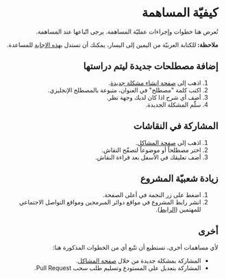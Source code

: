 <div dir="rtl" align="right">

  <h1>كيفيّة المساهمة</h1>

  <p>تُعرض هنا خطوات وإجراءات عمليّة المساهمة. يرجى اتّباعها عند المساهمة.</p>

  <p>
    <b>ملاحظة: </b>
    للكتابة العربيّة من اليمين إلى اليسار، يمكنك أن تستدل 
    <a href="https://3alam.pro/questions/641">بهذه الإجابة</a>
      للمساعدة.
  </p>

  <h2>إضافة مصطلحات جديدة ليتم دراستها</h2>
  <ol>
    <li>اذهب إلى <a href="https://github.com/alhadhrami/ArabicOOPTerms/issues/new">صفحة إنشاء مشكلة جديدة</a>.</li>
    <li>اكتب كلمة "مصطلح" في العنوان، متبوعة بالمصطلح الإنجليزي.</li>
    <li>أضف أي شرح اذا كان لديك وجهة نظر.</li>
    <li>سلّم المشكلة الجديدة.</li>
  </ol>
  
  <h2>المشاركة في النقاشات</h2>
  <ol>
    <li>اذهب إلى <a href="https://github.com/alhadhrami/ArabicOOPTerms/issues">صفحة المشاكل</a>.</li>
    <li>اختر مصطلحاً أو موضوعاً لتصفّح النقاش.</li>
    <li>أضف تعليقك في الأسفل بعد قراءة النقاش.</li>
  </ol>

  <h2>زيادة شعبيّة المشروع</h2>
  <ol>
    <li>اضغط على زر النجمة في أعلى الصفحة.</li>
    <li>انشر رابط المشروع في مواقع دوائر المبرمجين ومواقع التواصل الاجتماعي للمهتمين (<a href="https://github.com/alhadhrami/ArabicOOPTerms">الرابط</a>).</li>
  </ol>
  
  <h2>أخرى</h2>
  <p>لأي مساهمات أخرى، تستطيع أن تتّبع أي من الخطوات المذكورة هنا:</p>
  <ul>
    <li>المشاركة بمشكلة جديدة من خلال <a href="https://github.com/alhadhrami/ArabicOOPTerms/issues">صفحة المشاكل</a>.</li>
    <li>المشاركة بتعديل على المستودع وتسليم طلب سحب Pull Request.</li>
  </ul>  
</div>
